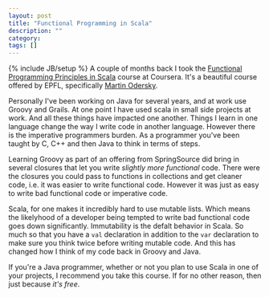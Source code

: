 ```yaml
---
layout: post
title: "Functional Programming in Scala"
description: ""
category: 
tags: []
---
```

{% include JB/setup %}
A couple of months back I took the 
[Functional Programming Principles in Scala](https://class.coursera.org/progfun-2012-001/class/index) 
course at Coursera. It's a beautiful course offered by EPFL, specifically 
[Martin Odersky](https://twitter.com/odersky).

Personally I've been working on Java for several years, and at work use Groovy and Grails. At one point
I have used scala in small side projects at work. And all these things have impacted one another. Things
I learn in one language change the way I write code in another language. However there is the imperative
programmers burden. As a programmer you've been taught by C, C++ and then Java to think in terms of steps.

Learning Groovy as part of an offering from SpringSource did bring in several closures that let you write 
*slightly more functional* code. There were the closures you could pass to functions in collections and
get cleaner code, i.e. it was easier to write functional code. However it was just as easy to write bad
functional code or imperative code.

Scala, for one makes it incredibly hard to use mutable lists. Which means the likelyhood of a developer
being tempted to write bad functional code goes down significantly. Immutability is the defalt behavior
in Scala. So much so that you have a `val` declaration in addition to the `var` declaration to make sure
you think twice before writing mutable code. And this has changed how I think of my code back in Groovy
and Java.

If you're a Java programmer, whether or not you plan to use Scala in one of your projects, I recommend
you take this course. If for no other reason, then just because *it's free*.